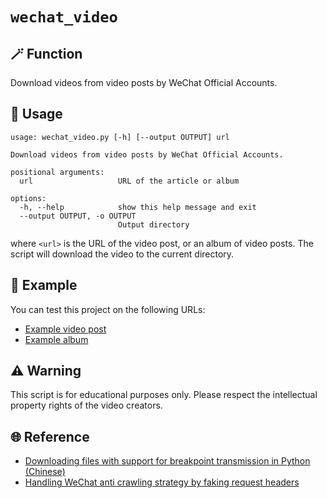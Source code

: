 # `wechat_video`

## 🪄 Function
Download videos from video posts by WeChat Official Accounts.

## 📖 Usage
```text
usage: wechat_video.py [-h] [--output OUTPUT] url

Download videos from video posts by WeChat Official Accounts.

positional arguments:
  url                   URL of the article or album

options:
  -h, --help            show this help message and exit
  --output OUTPUT, -o OUTPUT
                        Output directory
```

where `<url>` is the URL of the video post, or an album of video posts. The script will download the video to the current directory.

## 🍻 Example
You can test this project on the following URLs:
- [Example video post](https://mp.weixin.qq.com/s?__biz=Mzg5ODU0MjM2NA%3D%3D&mid=2247483677&idx=1&sn=e299cc8de66a97041cb0832c282f94d4#rd)
- [Example album](https://mp.weixin.qq.com/mp/appmsgalbum?action=getalbum&album_id=1640869658155073541#wechat_redirect)

## ⚠️ Warning
This script is for educational purposes only. Please respect the intellectual property rights of the video creators.

## 🌐 Reference
- [Downloading files with support for breakpoint transmission in Python (Chinese)](https://www.cnblogs.com/yanghao2008/p/16368311.html)
- [Handling WeChat anti crawling strategy by faking request headers](https://github.com/systemmin/wxdown/blob/b3173e19665717b835d96caa92d9aea3af6413db/internal/service/html_parallel.go#L84)
